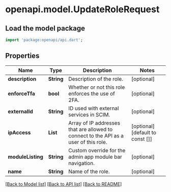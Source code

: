 # openapi.model.UpdateRoleRequest

## Load the model package
```dart
import 'package:openapi/api.dart';
```

## Properties
Name | Type | Description | Notes
------------ | ------------- | ------------- | -------------
**description** | **String** | Description of the role. | [optional] 
**enforceTfa** | **bool** | Whether or not this role enforces the use of 2FA. | [optional] 
**externalId** | **String** | ID used with external services in SCIM. | [optional] 
**ipAccess** | **List<String>** | Array of IP addresses that are allowed to connect to the API as a user of this role. | [optional] [default to const []]
**moduleListing** | **String** | Custom override for the admin app module bar navigation. | [optional] 
**name** | **String** | Name of the role. | [optional] 

[[Back to Model list]](../README.md#documentation-for-models) [[Back to API list]](../README.md#documentation-for-api-endpoints) [[Back to README]](../README.md)


